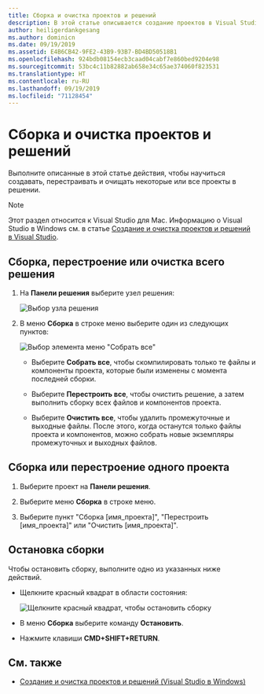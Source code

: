 ```yaml
---
title: Сборка и очистка проектов и решений
description: В этой статье описывается создание проектов в Visual Studio для Mac
author: heiligerdankgesang
ms.author: dominicn
ms.date: 09/19/2019
ms.assetid: E4B6CB42-9FE2-43B9-93B7-BD4BD50518B1
ms.openlocfilehash: 924bdb08154ecb3caad04cabf7e860bed9204e98
ms.sourcegitcommit: 53bc4c11b82882ab658e34c65ae374060f823531
ms.translationtype: HT
ms.contentlocale: ru-RU
ms.lasthandoff: 09/19/2019
ms.locfileid: "71128454"
---
```

# <a name="building-and-cleaning-projects-and-solutions"></a>Сборка и очистка проектов и решений

Выполните описанные в этой статье действия, чтобы научиться создавать, перестраивать и очищать некоторые или все проекты в решении.

> [!NOTE]
> Этот раздел относится к Visual Studio для Mac. Информацию о Visual Studio в Windows см. в статье [Создание и очистка проектов и решений в Visual Studio](/visualstudio/ide/building-and-cleaning-projects-and-solutions-in-visual-studio).

## <a name="to-build-rebuild-or-clean-an-entire-solution"></a>Сборка, перестроение или очистка всего решения

1. На **Панели решения** выберите узел решения:

    ![Выбор узла решения](media/compiling-and-building-image1.png)

2. В меню **Сборка** в строке меню выберите один из следующих пунктов:

    ![Выбор элемента меню "Собрать все"](media/compiling-and-building-image2.png)

    * Выберите **Собрать все**, чтобы скомпилировать только те файлы и компоненты проекта, которые были изменены с момента последней сборки.

    * Выберите **Перестроить все**, чтобы очистить решение, а затем выполнить сборку всех файлов и компонентов проекта.

    * Выберите **Очистить все**, чтобы удалить промежуточные и выходные файлы. После этого, когда останутся только файлы проекта и компонентов, можно собрать новые экземпляры промежуточных и выходных файлов.

## <a name="to-build-or-rebuild-a-single-project"></a>Сборка или перестроение одного проекта

1. Выберите проект на **Панели решения**.

2. Выберите меню **Сборка** в строке меню.

3. Выберите пункт "Сборка [имя_проекта]", "Перестроить [имя_проекта]" или "Очистить [имя_проекта]".

## <a name="to-stop-a-build"></a>Остановка сборки

Чтобы остановить сборку, выполните одно из указанных ниже действий.

* Щелкните красный квадрат в области состояния:

    ![Щелкните красный квадрат, чтобы остановить сборку](media/compiling-and-building-image3.png)

* В меню **Сборка** выберите команду **Остановить**.

* Нажмите клавиши **CMD+SHIFT+RETURN**.

## <a name="see-also"></a>См. также

- [Создание и очистка проектов и решений (Visual Studio в Windows)](/visualstudio/ide/building-and-cleaning-projects-and-solutions-in-visual-studio)